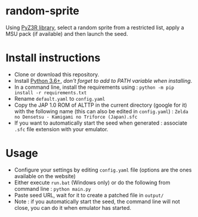 # random-sprite
Using [PyZ3R library](https://github.com/tcprescott/pyz3r), select a random sprite from a restricted list, apply a MSU pack (if available) and then launch the seed.

# Install instructions
* Clone or download this repository.
* Install [Python 3.6+](https://www.python.org/), _don't forget to add to PATH variable when installing_.
* In a command line, install the requirements using : `python -m pip install -r requirements.txt`
* Rename `default.yaml` to `config.yaml`
* Copy the JAP 1.0 ROM of ALTTP in the current directory (google for it) with the following name (this can also be edited in `config.yaml`) : `Zelda no Densetsu - Kamigami no Triforce (Japan).sfc`
* If you want to automatically start the seed when generated : associate `.sfc` file extension with your emulator.

# Usage
* Configure your settings by editing `config.yaml` file (options are the ones available on the website)
* Either execute `run.bat` (Windows only) or do the following from command line : `python main.py`
* Paste seed URL, wait for it to create a patched file in `output/`
* Note : if you automatically start the seed, the command line will not close, you can do it when emulator has started.